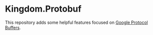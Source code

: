 # Kingdom.Protobuf

This repository adds some helpful features focused on [Google Protocol Buffers](/protocolbuffers/protobuf).
